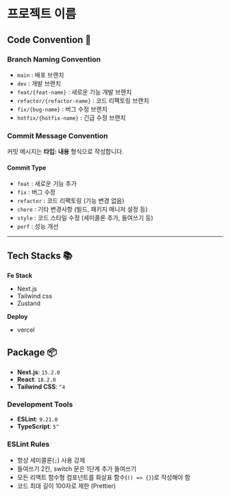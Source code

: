 # 프로젝트 이름

## Code Convention 📝

### Branch Naming Convention
- `main` : 배포 브랜치
- `dev` : 개발 브랜치
- `feat/{feat-name}` : 새로운 기능 개발 브랜치
- `refactor/{refactor-name}` : 코드 리팩토링 브랜치
- `fix/{bug-name}` : 버그 수정 브랜치
- `hotfix/{hotfix-name}` : 긴급 수정 브랜치

### Commit Message Convention
커밋 메시지는 **타입: 내용** 형식으로 작성합니다.

#### Commit Type
- `feat` : 새로운 기능 추가
- `fix` : 버그 수정
- `refactor` : 코드 리팩토링 (기능 변경 없음)
- `chore` : 기타 변경사항 (빌드, 패키지 매니저 설정 등)
- `style` : 코드 스타일 수정 (세미콜론 추가, 들여쓰기 등)
- `perf` : 성능 개선

---


## Tech Stacks 📚
**Fe Stack**
- Next.js
- Tailwind css
- Zustand

**Deploy**
- vercel

## Package 📦
- **Next.js**: `15.2.0`
- **React**: `18.2.0`
- **Tailwind CSS**: `^4`

### Development Tools
- **ESLint**: `9.21.0`
- **TypeScript**: `5^`

### ESLint Rules
- 항상 세미콜론(`;`) 사용 강제
- 들여쓰기 2칸, switch 문은 1단계 추가 들여쓰기
- 모든 리액트 함수형 컴포넌트를 화살표 함수(`() => {}`)로 작성해야 함
- 코드 최대 길이 100자로 제한 (Prettier)

